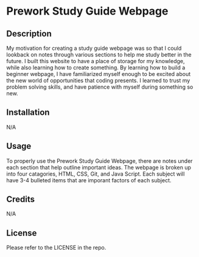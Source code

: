 # Prework Study Guide Webpage

## Description

My motivation for creating a study guide webpage was so that I could lookback on notes through various sections to help me study better in the future.  I built this website to have a place of storage for my knowledge, while also learning how to create something.  By learning how to build a beginner webpage, I have familiarized myself enough to be excited about the new world of opportunities that coding presents.  I learned to trust my problem solving skills, and have patience with myself during something so new. 

## Installation

N/A

## Usage

To properly use the Prework Study Guide Webpage, there are notes under each section that help outline important ideas.  The webpage is broken up into four catagories, HTML, CSS, Git, and Java Script.  Each subject will have 3-4 bulleted items that are imporant factors of each subject.  

## Credits

N/A

## License

Please refer to the LICENSE in the repo. 
